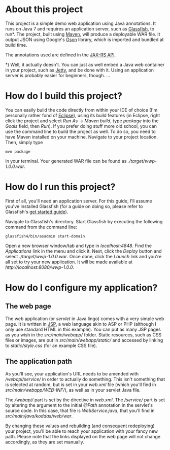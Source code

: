 # About this project #

This project is a simple demo web application using Java annotations. It
runs on Java 7 and requires an application server, such as
[Glassfish](https://glassfish.java.net), to run\*. The project, built using
[Maven](http://maven.apache.org/), will produce a deployable WAR file. It
output JSON using Google's [Gson](http://code.google.com/p/google-gson/)
library, which is imported and bundled at build time.

The annotations used are defined in the
[JAX-RS API](http://en.wikipedia.org/wiki/Java_API_for_RESTful_Web_Services).

\*\) Well, it actually doesn't. You can just as well embed a Java web container
in your project, such as [Jetty](http://eclipse.org/jetty/), and be done with
it. Using an application server is probably easier for beginners, though. ...

# How do I build this project? #

You can easily build the code directly from within your IDE of choice (I'm
personally rather fond of [Eclipse](http://www.eclipse.org)), using its build
features (in Eclipse, right click the project and select *Run As* ->
*Maven build*, type *package* into the *Goals* field, then *Run*). If you
prefer doing stuff more old school, you can use the command line to build the
project as well. To do so, you need to have Maven installed on your machine.
Navigate to your project location. Then, simply type

    mvn package

in your terminal. Your generated WAR file can be found as
*./target/wwp-1.0.0.war*.

# How do I run this project?

First of all, you'll need an application server. For this guide, I'll assume
you've installed Glassfish (for a guide on doing so, please refer to
Glassfish's [get started guide](https://glassfish.java.net/getstarted.html)).

Navigate to Glassfish's directory. Start Glassfish by executing the following
command from the command line:

    glassfish4/bin/asadmin start-domain

Open a new browser window/tab and type in *localhost:4848*. Find the
*Applications* link in the menu and click it. Next, click the *Deploy* button
and select *./target/wwp-1.0.0.war*. Once done, click the *Launch*
link and you're all set to try your new application. It will be made available
at *http://localhost:8080/wwp-1.0.0*.

# How do I configure my application?

## The web page

The web application (or *servlet* in Java lingo) comes with a very simple web
page. It is written in
[JSP](http://www.courses.coreservlets.com/Course-Materials/csajsp2.html), a web
language akin to ASP or PHP (although I only use standard HTML in this
example). You can put as many JSP pages as you wish in the *src/main/webapp/*
folder. Static resources, such as CSS files or images, are put in
*src/main/webapp/static/* and accessed by linking to *static/style.css* (for an
example CSS file).

## The application path

As you'll see, your application's URL needs to be amended with
*/webapi/service/* in order to actually do something. This isn't something that
is selected at random, but is set in your *web.xml* file (which you'll find in
*src/main/webapp/WEB-INF/*), as well as in your servlet Java file.

The */webapi/* part is set by the *<url-pattern>* directive in *web.xml*. The
*/service/* part is set by altering the argument to the initial *@Path*
annotation in the servlet's source code. In this case, that file is
*WebService.java*, that you'll find in *src/main/java/koddas/web/war*.

By changing these values and rebuilding (and consequent redeploying) your
project, you'll be able to reach your application with your fancy new path.
Please note that the links displayed on the web page will not change
accordingly, as they are set manually.
